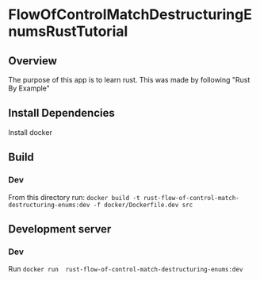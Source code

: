 # FlowOfControlMatchDestructuringEnumsRustTutorial

## Overview
The purpose of this app is to learn rust. This was made by following "Rust By Example"

## Install Dependencies
Install docker

## Build
### Dev
From this directory run: `docker build -t rust-flow-of-control-match-destructuring-enums:dev -f docker/Dockerfile.dev src`

## Development server
### Dev
Run `docker run  rust-flow-of-control-match-destructuring-enums:dev`